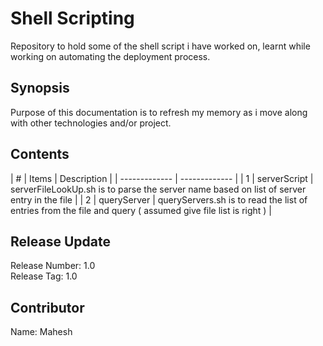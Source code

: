 # Shell Scripting
 Repository to hold some of the shell script i have worked on, learnt while working on automating the deployment process.

## Synopsis
 Purpose of this documentation is to refresh my memory as i move along with other technologies and/or project.       

## Contents
| #  | Items | Description |
| ------------- | ------------- |
| 1  | serverScript  | serverFileLookUp.sh is to parse the server name based on list of server entry in the file |
| 2  | queryServer  | queryServers.sh is to read the list of entries from the file and query ( assumed give file list is right ) |

## Release Update
  Release Number: 1.0<br />
  Release Tag: 1.0
  
## Contributor
  Name: Mahesh <br />
